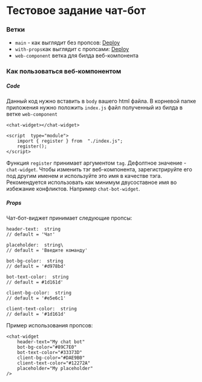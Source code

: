 # Тестовое задание чат-бот

### Ветки

- `main` - как выглядит без пропсов: [Deploy](https://default-no-props.netlify.app/)
- `with-props`как выглядит с пропсами: [Deploy](https://with-props.netlify.app/)
- `web-component` ветка для билда веб-компонента

### Как пользоваться веб-компонентом

##### Code

Данный код нужно вставить в `body` вашего html файла.
В корневой папке приложения нужно положить `index.js` файл полученный из билда в ветке `web-component`

    <chat-widget></chat-widget>

    <script  type="module">
        import { register } from  "./index.js";
        register();
    </script>

Функция `register` принимает аргументом `tag`. Дефолтное значение - `chat-widget`.
Чтобы изменить тэг веб-компонента, зарегистрируйте его под другим именем и используйте это имя в качестве тэга. Рекомендуется использовать как минимум двусоставное имя во избежание конфликтов. Например `chat-bot-widget`.

##### Props

Чат-бот-виджет принимает следующие пропсы:

    header-text:  string
    // default = 'Чат'

    placeholder:  string\
    // default = 'Введите команду'

    bot-bg-color:  string
    // default = '#d978bd'

    bot-text-color:  string
    // default = #1d161d'

    client-bg-color:  string
    // default = '#e5e6c1'

    client-text-color:  string
    // default = '#1d161d'

Пример использования пропсов:

    <chat-widget
        header-text="My chat bot"
        bot-bg-color="#89C7E0"
        bot-text-color="#33373D"
        client-bg-color="#DAE9B0"
        client-text-color="#12272A"
        placeholder="My placeholder"
    />
